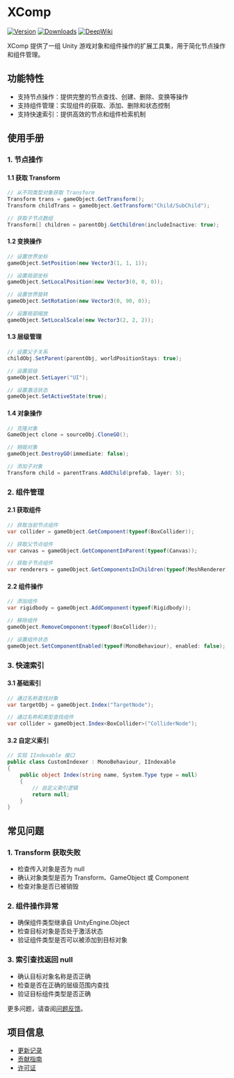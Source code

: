 # XComp

[![Version](https://img.shields.io/npm/v/org.eframework.u3d.util)](https://www.npmjs.com/package/org.eframework.u3d.util)
[![Downloads](https://img.shields.io/npm/dm/org.eframework.u3d.util)](https://www.npmjs.com/package/org.eframework.u3d.util)
[![DeepWiki](https://img.shields.io/badge/DeepWiki-Explore-blue)](https://deepwiki.com/eframework-org/U3D.UTIL)

XComp 提供了一组 Unity 游戏对象和组件操作的扩展工具集，用于简化节点操作和组件管理。

## 功能特性

- 支持节点操作：提供完整的节点查找、创建、删除、变换等操作
- 支持组件管理：实现组件的获取、添加、删除和状态控制
- 支持快速索引：提供高效的节点和组件检索机制

## 使用手册

### 1. 节点操作

#### 1.1 获取 Transform
```csharp
// 从不同类型对象获取 Transform
Transform trans = gameObject.GetTransform();
Transform childTrans = gameObject.GetTransform("Child/SubChild");

// 获取子节点数组
Transform[] children = parentObj.GetChildren(includeInactive: true);
```

#### 1.2 变换操作
```csharp
// 设置世界坐标
gameObject.SetPosition(new Vector3(1, 1, 1));

// 设置局部坐标
gameObject.SetLocalPosition(new Vector3(0, 0, 0));

// 设置世界旋转
gameObject.SetRotation(new Vector3(0, 90, 0));

// 设置局部缩放
gameObject.SetLocalScale(new Vector3(2, 2, 2));
```

#### 1.3 层级管理
```csharp
// 设置父子关系
childObj.SetParent(parentObj, worldPositionStays: true);

// 设置层级
gameObject.SetLayer("UI");

// 设置激活状态
gameObject.SetActiveState(true);
```

#### 1.4 对象操作
```csharp
// 克隆对象
GameObject clone = sourceObj.CloneGO();

// 销毁对象
gameObject.DestroyGO(immediate: false);

// 添加子对象
Transform child = parentTrans.AddChild(prefab, layer: 5);
```

### 2. 组件管理

#### 2.1 获取组件
```csharp
// 获取当前节点组件
var collider = gameObject.GetComponent(typeof(BoxCollider));

// 获取父节点组件
var canvas = gameObject.GetComponentInParent(typeof(Canvas));

// 获取子节点组件
var renderers = gameObject.GetComponentsInChildren(typeof(MeshRenderer));
```

#### 2.2 组件操作
```csharp
// 添加组件
var rigidbody = gameObject.AddComponent(typeof(Rigidbody));

// 移除组件
gameObject.RemoveComponent(typeof(BoxCollider));

// 设置组件状态
gameObject.SetComponentEnabled(typeof(MonoBehaviour), enabled: false);
```

### 3. 快速索引

#### 3.1 基础索引
```csharp
// 通过名称查找对象
var targetObj = gameObject.Index("TargetNode");

// 通过名称和类型查找组件
var collider = gameObject.Index<BoxCollider>("ColliderNode");
```

#### 3.2 自定义索引
```csharp
// 实现 IIndexable 接口
public class CustomIndexer : MonoBehaviour, IIndexable
{
    public object Index(string name, System.Type type = null)
    {
        // 自定义索引逻辑
        return null;
    }
}
```

## 常见问题

### 1. Transform 获取失败
- 检查传入对象是否为 null
- 确认对象类型是否为 Transform、GameObject 或 Component
- 检查对象是否已被销毁

### 2. 组件操作异常
- 确保组件类型继承自 UnityEngine.Object
- 检查目标对象是否处于激活状态
- 验证组件类型是否可以被添加到目标对象

### 3. 索引查找返回 null
- 确认目标对象名称是否正确
- 检查是否在正确的层级范围内查找
- 验证目标组件类型是否正确

更多问题，请查阅[问题反馈](../CONTRIBUTING.md#问题反馈)。

## 项目信息

- [更新记录](../CHANGELOG.md)
- [贡献指南](../CONTRIBUTING.md)
- [许可证](../LICENSE.md) 